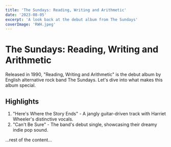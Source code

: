 ```yaml
---
title: 'The Sundays: Reading, Writing and Arithmetic'
date: '2023-08-05'
excerpt: 'A look back at the debut album from The Sundays'
coverImage: 'RWH.jpeg'
---
```


# The Sundays: Reading, Writing and Arithmetic

Released in 1990, "Reading, Writing and Arithmetic" is the debut album by English alternative rock band The Sundays. Let's dive into what makes this album special.

## Highlights

1. "Here's Where the Story Ends" - A jangly guitar-driven track with Harriet Wheeler's distinctive vocals.
2. "Can't Be Sure" - The band's debut single, showcasing their dreamy indie pop sound.

...rest of the content...